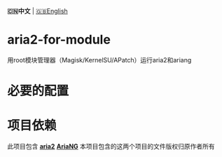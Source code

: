 **🇨🇳中文** | [🇬🇧English](README_en.md)

# aria2-for-module
用root模块管理器（Magisk/KernelSU/APatch）运行aria2和ariang

# 必要的配置

# 项目依赖
此项目包含
[**aria2**](https://github.com/aria2/aria2)
[**AriaNG**](https://github.com/mayswind/AriaNg)
本项目包含的这两个项目的文件版权归原作者所有